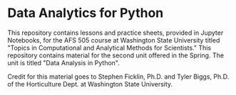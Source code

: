 # Data Analytics for Python

This repository contains lessons and practice sheets, provided in Jupyter Notebooks, for the AFS 505 course at Washington State University titled "Topics in Computational and Analytical Methods for Scientists."  This repository contains material for the second unit offered in the Spring. The unit is titled "Data Analysis in Python".

Credit for this material goes to Stephen Ficklin, Ph.D. and Tyler Biggs, Ph.D. of the Horticulture Dept. at Washington State University.

